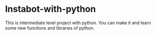 # Instabot-with-python
This is intermediate level project with python. You can make it and learn some new functions and libraries of python.
